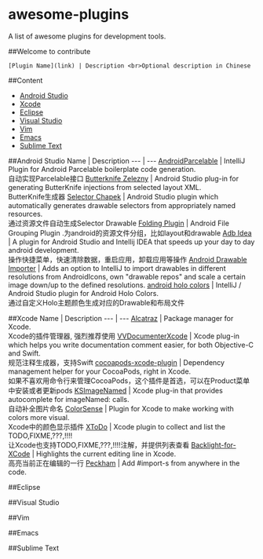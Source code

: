 # awesome-plugins
A list of awesome plugins for development tools.

##Welcome to contribute
```
[Plugin Name](link) | Description <br>Optional description in Chinese
```
##Content
- [Android Studio](#android-studio)
- [Xcode](#xcode)
- [Eclipse](#eclipse)
- [Visual Studio](#visual-studio)
- [Vim](#vim)
- [Emacs](#emacs)
- [Sublime Text](#sublime-text)

##Android Studio
Name | Description
--- | ---
[AndroidParcelable](https://github.com/mcharmas/android-parcelable-intellij-plugin) | IntelliJ Plugin for Android Parcelable boilerplate code generation. <br> 自动实现Parcelable接口
[Butterknife Zelezny](https://github.com/avast/android-butterknife-zelezny) | Android Studio plug-in for generating ButterKnife injections from selected layout XML. <br> ButterKnife生成器
[Selector Chapek](https://github.com/inmite/android-selector-chapek) | Android Studio plugin which automatically generates drawable selectors from appropriately named resources. <br> 通过资源文件自动生成Selector Drawable
[Folding Plugin](https://github.com/dmytrodanylyk/folding-plugin) | Android File Grouping Plugin .为android的资源文件分组，比如layout和drawable
[Adb Idea](https://github.com/pbreault/adb-idea) | A plugin for Android Studio and Intellij IDEA that speeds up your day to day android development.<br> 操作快捷菜单，快速清除数据，重启应用，卸载应用等操作
[Android Drawable Importer](https://github.com/winterDroid/android-drawable-importer-intellij-plugin) | Adds an option to IntelliJ to import drawables in different resolutions from AndroidIcons, own "drawable repos" and scale a certain image down/up to the defined resolutions.
[android holo colors](https://github.com/jeromevdl/android-holo-colors-idea-plugin) | IntelliJ / Android Studio plugin for Android Holo Colors.<br> 通过自定义Holo主题颜色生成对应的Drawable和布局文件

##Xcode
Name | Description
--- | ---
[Alcatraz](https://github.com/supermarin/Alcatraz) | Package manager for Xcode.<br> Xcode的插件管理器, 强烈推荐使用
[VVDocumenterXcode](https://github.com/onevcat/VVDocumenter-Xcode) | Xcode plug-in which helps you write documentation comment easier, for both Objective-C and Swift.<br> 规范注释生成器，支持Swift
[cocoapods-xcode-plugin](https://github.com/kattrali/cocoapods-xcode-plugin) | Dependency management helper for your CocoaPods, right in Xcode. <br>如果不喜欢用命令行来管理CocoaPods，这个插件是首选，可以在Product菜单中安装或者更新pods
[KSImageNamed](https://github.com/ksuther/KSImageNamed-Xcode) | Xcode plug-in that provides autocomplete for imageNamed: calls. <br>自动补全图片命名
[ColorSense](https://github.com/omz/ColorSense-for-Xcode) | Plugin for Xcode to make working with colors more visual. <br>Xcode中的颜色显示插件
[XToDo](https://github.com/trawor/XToDo) | Xcode plugin to collect and list the TODO,FIXME,???,!!!! <br>让Xcode也支持TODO,FIXME,???,!!!!注解，并提供列表查看
[Backlight-for-XCode](https://github.com/limejelly/Backlight-for-XCode) | Highlights the current editing line in Xcode.<br>高亮当前正在编辑的一行
[Peckham](https://github.com/markohlebar/Peckham) | Add #import-s from anywhere in the code.

##Eclipse

##Visual Studio

##Vim

##Emacs

##Sublime Text